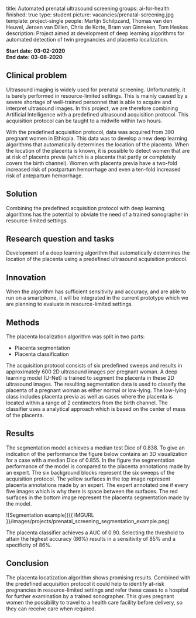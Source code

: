 title: Automated prenatal ultrasound screening
groups: ai-for-health 
finished: true
type: student
picture: vacancies/prenatal-screening.jpg
template: project-single
people: Martijn Schilpzand, Thomas van den Heuvel, Jeroen van Dillen, Chris de Korte, Bram van Ginneken, Tom Heskes
description: Project aimed at development of deep learning algorithms for automated detection of twin pregnancies and placenta localization.

**Start date: 03-02-2020** <br>
**End date: 03-08-2020**

## Clinical problem
Ultrasound imaging is widely used for prenatal screening. Unfortunately, it is barely performed in resource-limited settings. This is mainly caused by a severe shortage of well-trained personnel that is able to acquire and interpret ultrasound images. In this project, we are therefore combining Artificial Intelligence with a predefined ultrasound acquisition protocol. This acquisition protocol can be taught to a midwife within two hours. 

With the predefined acquisition protocol, data was acquired from 390 pregnant women in Ethiopia. This data was to develop a new deep learning algorithms that automatically determines the location of the placenta. When the location of the placenta is known, it is possible to detect women that are at risk of placenta previa (which is a placenta that partly or completely covers the birth channel). Women with placenta previa have a two-fold increased risk of postpartum hemorrhage and even a ten-fold increased risk of antepartum hemorrhage.

## Solution
Combining the predefined acquisition protocol with deep learning algorithms has the potential to obviate the need of a trained sonographer in resource-limited settings. 

## Research question and tasks
Development of a deep learning algorithm that automatically determines the location of the placenta using a predefined ultrasound acquisition protocol.

## Innovation
When the algorithm has sufficient sensitivity and accuracy, and are able to run on a smartphone, it will be integrated in the current prototype which we are planning to evaluate in resource-limited settings.

## Methods
The placenta localization algorithm was split in two parts:

- Placenta segmentation 
- Placenta classification

The acquisition protocol consists of six predefined sweeps and results in approximately 600 2D ultrasound images per pregnant woman. A deep learning model (U-Net) is trained to segment the placenta in these 2D ultrasound images.
The resulting segmentation data is used to classify the placenta of a pregnant woman as either normal or low-lying. The low-lying class includes placenta previa as well as cases where the placenta is located within a range of 2 centimeters from the birth channel. 
The classifier uses a analytical approach which is based on the center of mass of the placenta. 

## Results
The segmentation model achieves a median test Dice of 0.838. To give an indication of the performance the figure below contains an 3D visualization for a case with a median Dice of 0.855. In the figure the segmentation performance of the model is compared to the placenta annotations made by an expert. The six background blocks represent the six sweeps of the acquisition protocol. 
The yellow surfaces in the top image represent placenta annotations made by an expert. The expert annotated one if every five images which is why there is space between the surfaces. The red surfaces in the bottom image represent the placenta segmentation made by the model. 

![Segmentation example]({{ IMGURL }}/images/projects/prenatal_screening_segmentation_example.png) 

The placenta classifier achieves a AUC of 0.90. Selecting the threshold to attain the highest accuracy (86%) results in a sensitivity of 85% and a specificity of 86%.

## Conclusion
The placenta locatization algorithm shows promising results. 
Combined with the predefined acquisition protocol it could help to identify at-risk pregnancies in resource-limited settings and refer these cases to a hospital for further examination by a trained sonographer. This gives pregnant women the possibility to travel to a health care facility before delivery, so they can receive care when required. 
